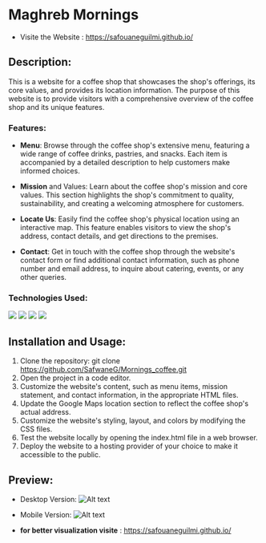 # Maghreb Mornings  
- Visite the Website : https://safouaneguilmi.github.io/
## Description: 
This is a website for a coffee shop that showcases the shop's offerings, its core values, and provides its location information. The purpose of this website is to provide visitors with a comprehensive overview of the coffee shop and its unique features.
### Features:
- **Menu**: Browse through the coffee shop's extensive menu, featuring a wide range of coffee drinks, pastries, and snacks. Each item is accompanied by a detailed description to help customers make informed choices.

- **Mission** and Values: Learn about the coffee shop's mission and core values. This section highlights the shop's commitment to quality, sustainability, and creating a welcoming atmosphere for customers.

- **Locate Us**: Easily find the coffee shop's physical location using an interactive map. This feature enables visitors to view the shop's address, contact details, and get directions to the premises.

- **Contact**: Get in touch with the coffee shop through the website's contact form or find additional contact information, such as phone number and email address, to inquire about catering, events, or any other queries.


### Technologies Used:
 ![](https://img.shields.io/badge/html-E34F26?style=for-the-badge&logo=HTML5&logoColor=white)
 ![](https://img.shields.io/badge/CSS-1572B6?style=for-the-badge&logo=CSS3&logoColor=white)
  ![](https://img.shields.io/badge/JAVASCRIPT-F7DF1E?style=for-the-badge&logo=JAVASCRIPT&logoColor=white)
 ![](https://img.shields.io/badge/sass-CC6699?style=for-the-badge&logo=sass&logoColor=white)

 ## Installation and Usage:

 1. Clone the repository: git clone https://github.com/SafwaneG/Mornings_coffee.git
2. Open the project in a code editor.
3. Customize the website's content, such as menu items, mission statement, and contact information, in the appropriate HTML files.
4. Update the Google Maps location section to reflect the coffee shop's actual address.
5. Customize the website's styling, layout, and colors by modifying the CSS files.
6. Test the website locally by opening the index.html file in a web browser.
7. Deploy the website to a hosting provider of your choice to make it accessible to the public.

## Preview: 
- Desktop Version:
![Alt text](images/desktop.png)
- Mobile Version:
![Alt text](images/mobile.png)

- **for better visualization visite** : https://safouaneguilmi.github.io/
